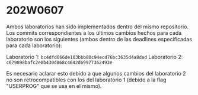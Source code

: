 # 202W0607

Ambos laboratorios han sido implementados dentro del mismo repositorio. Los commits correspondientes a los últimos cambios hechos para cada laboratorio son los siguientes (ambos dentro de las deadlines especificadas para cada laboratorio):

Laboratorio 1: `bc4dfd066de103bbb80c94ecd76bc3635d4a8dad`
Laboratorio 2: `c679898bafc2e0b430d868c4642d69977362493e`

Es necesario aclarar esto debido a que algunos cambios del laboratorio 2 no son retrocompatibles con los del laboratorio 1 (debido a la flag "USERPROG" que se usa en el mismo).
